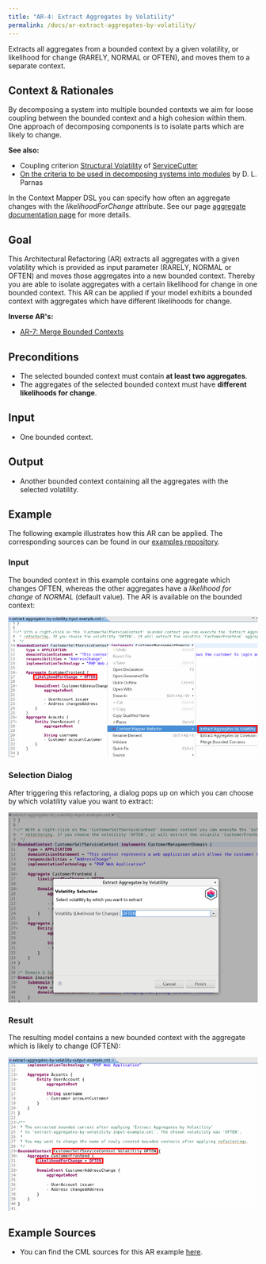 ```yaml
---
title: "AR-4: Extract Aggregates by Volatility"
permalink: /docs/ar-extract-aggregates-by-volatility/
---
```


Extracts all aggregates from a bounded context by a given volatility, or likelihood for change 
(RARELY, NORMAL or OFTEN), and moves them to a separate context.

## Context & Rationales
By decomposing a system into multiple bounded contexts we aim for loose coupling between the bounded context and a high cohesion 
within them. One approach of decomposing components is to isolate parts which are likely to change.

**See also:**
 * Coupling criterion [Structural Volatility](https://github.com/ServiceCutter/ServiceCutter/wiki/CC-4-Structural-Volatility) of [ServiceCutter](https://servicecutter.github.io/)
 * [On the criteria to be used in decomposing systems into modules](https://dl.acm.org/citation.cfm?id=361623) by D. L. Parnas

In the Context Mapper DSL you can specify how often an aggregate changes with the _likelihoodForChange_ attribute.
See our page [aggregate documentation page](/docs/aggregate/#likelihood-for-change) for more 
details.

## Goal
This Architectural Refactoring (AR) extracts all aggregates with a given volatility which is provided as input parameter
(RARELY, NORMAL or OFTEN) and moves those aggregates into a new bounded context. Thereby you are able to isolate aggregates with
a certain likelihood for change in one bounded context. This AR can be applied if your model exhibits a bounded context with 
aggregates which have different likelihoods for change.

**Inverse AR's:**
 * [AR-7: Merge Bounded Contexts](/docs/ar-merge-bounded-contexts/)

## Preconditions
 * The selected bounded context must contain **at least two aggregates**.
 * The aggregates of the selected bounded context must have **different likelihoods for change**.

## Input
 * One bounded context.
 
## Output
 * Another bounded context containing all the aggregates with the selected volatility.
 
## Example
The following example illustrates how this AR can be applied. The corresponding sources can be found in our 
[examples repository](https://github.com/ContextMapper/context-mapper-examples/tree/master/src/main/resources/architectural-refactorings).

### Input
The bounded context in this example contains one aggregate which changes OFTEN, whereas the other aggregates have a _likelihood for change_
of _NORMAL_ (default value). The AR is available on the bounded context:

<a href="/img/extract-aggregates-by-volatility-input.png">![Extract Aggregates by Volatility Example Input](/img/extract-aggregates-by-volatility-input.png)</a>

### Selection Dialog
After triggering this refactoring, a dialog pops up on which you can choose by which volatility value you want to extract:

<a href="/img/extract-aggregates-by-volatility-dialog.png">![Merge Bounded Contexts Example Dialog](/img/extract-aggregates-by-volatility-dialog.png)</a>

### Result
The resulting model contains a new bounded context with the aggregate which is likely to change (OFTEN):

<a href="/img/extract-aggregates-by-volatility-output.png">![Extract Aggregates by Volatility Example Output](/img/extract-aggregates-by-volatility-output.png)</a>

## Example Sources
 * You can find the CML sources for this AR example 
   [here](https://github.com/ContextMapper/context-mapper-examples/tree/master/src/main/resources/architectural-refactorings/AR-4-Extract-Aggregates-by-Volatility).
